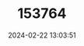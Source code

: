 ---
title: "153764"
category: "Orconectes limosus"
draft: false
date: 2024-02-22 13:03:51
languages:
  English: ["Spinycheek Crayfish"]
---